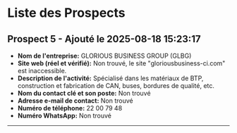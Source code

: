 # Liste des Prospects

## Prospect 5 - Ajouté le 2025-08-18 15:23:17

- **Nom de l'entreprise:** GLORIOUS BUSINESS GROUP (GLBG)
- **Site web (réel et vérifié):** Non trouvé, le site "gloriousbusiness-ci.com" est inaccessible.
- **Description de l'activité:** Spécialisé dans les matériaux de BTP, construction et fabrication de CAN, buses, bordures de qualité, etc.
- **Nom du contact clé et son poste:** Non trouvé
- **Adresse e-mail de contact:** Non trouvé
- **Numéro de téléphone:** 22 00 79 48
- **Numéro WhatsApp:** Non trouvé

---

